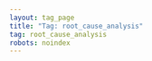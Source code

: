 ```yaml
---
layout: tag_page
title: "Tag: root_cause_analysis"
tag: root_cause_analysis
robots: noindex
---
```

